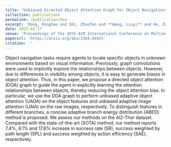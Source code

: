 ```yaml
---
title: "Unbiased Directed Object Attention Graph for Object Navigation"
collection: publications
permalink: /publication/doa
excerpt: 'Dang, Ronghao and Shi, Zhuofan and **Wang, Liuyi** and He, Zongtao and Liu, Chengju and Chen, Qijun'
date: 2022-02-17
venue: 'Proceedings of the 30th ACM International Conference on Multimedia'
paperurl: 'https://arxiv.org/abs/2204.04421'
citation: ''
---
```


Object navigation tasks require agents to locate specific objects in unknown environments based on visual information. Previously, graph convolutions were used to implicitly explore the relationships between objects. However, due to differences in visibility among objects, it is easy to generate biases in object attention. Thus, in this paper, we propose a directed object attention (DOA) graph to guide the agent in explicitly learning the attention relationships between objects, thereby reducing the object attention bias. In particular, we use the DOA graph to perform unbiased adaptive object attention (UAOA) on the object features and unbiased adaptive image attention (UAIA) on the raw images, respectively. To distinguish features in different branches, a concise adaptive branch energy distribution (ABED) method is proposed. We assess our methods on the AI2-Thor dataset. Compared with the state-of-the-art (SOTA) method, our method reports 7.4%, 8.1% and 17.6% increase in success rate (SR), success weighted by path length (SPL) and success weighted by action efficiency (SAE), respectively.
